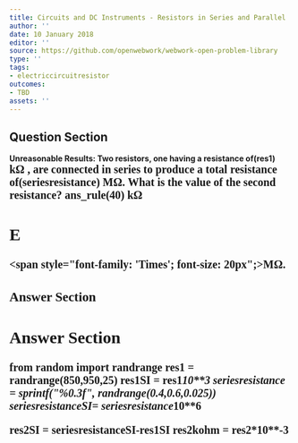 ```yaml
---
title: Circuits and DC Instruments - Resistors in Series and Parallel
author: ''
date: 10 January 2018
editor: ''
source: https://github.com/openwebwork/webwork-open-problem-library
type: ''
tags:
- electriccircuitresistor
outcomes:
- TBD
assets: ''
---
```


## Question Section 

<b>
<b>Unreasonable Results:<b> Two resistors, one having a resistance of(res1) <span style="font-family: 'Times'; font-size: 20px";>k&Omega;<span> , are connected in series to produce a total resistance of(seriesresistance) <span style="font-family: 'Times'; font-size: 20px";>M&Omega;<span>.
What is the value of the second resistance?
ans_rule(40) <span style="font-family: 'Times'; font-size: 20px";>k&Omega;<span>

## E
<span style="font-family: 'Times'; font-size: 20px";>M&Omega;<span>.
### Answer Section


## Answer Section

from random import randrange
res1 = randrange(850,950,25)
res1SI = res1*10**3
seriesresistance = sprintf("%0.3f", randrange(0.4,0.6,0.025))
seriesresistanceSI= seriesresistance*10**6

res2SI = seriesresistanceSI-res1SI
res2kohm = res2*10**-3